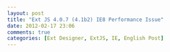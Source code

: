 ```yaml
---
layout: post
title: "Ext JS 4.0.7 (4.1b2) IE8 Performance Issue"
date: 2012-02-17 23:06
comments: true
categories: [Ext Designer, ExtJS, IE, English Post]
---
```


